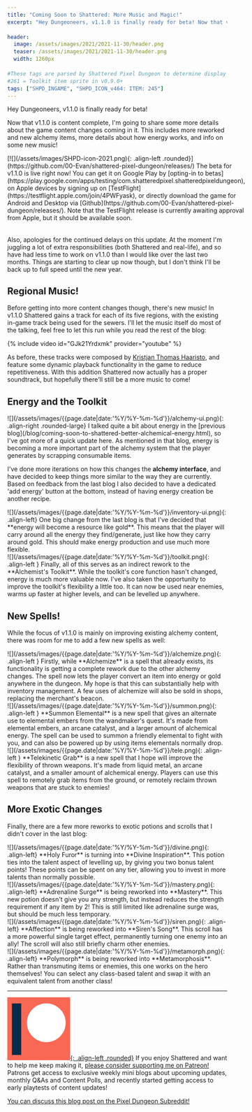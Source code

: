 ```yaml
---
title: "Coming Soon to Shattered: More Music and Magic!"
excerpt: "Hey Dungeoneers, v1.1.0 is finally ready for beta! Now that v1.1.0 is content complete, I'm going to share some more details about the game content changes coming in it. This includes more reworked and new alchemy items, more details about how energy works, and info on some new music!"

header:
  image: /assets/images/2021/2021-11-30/header.png
  teaser: /assets/images/2021/2021-11-30/header.png
  width: 1260px

#These tags are parsed by Shattered Pixel Dungeon to determine display in its news feed
#261 = Toolkit item sprite in v0.9.0+
tags: ["SHPD_INGAME", "SHPD_ICON_v464: ITEM: 245"]
---
```


Hey Dungeoneers, v1.1.0 is finally ready for beta!

Now that v1.1.0 is content complete, I'm going to share some more details about the game content changes coming in it. This includes more reworked and new alchemy items, more details about how energy works, and info on some new music!

<div markdown="1"  style="display: inline-block; margin-bottom: 1.3em;">
[![](/assets/images/SHPD-icon-2021.png){: .align-left .rounded}](https://github.com/00-Evan/shattered-pixel-dungeon/releases/) The beta for v1.1.0 is live right now! You can get it on Google Play by [opting-in to betas](https://play.google.com/apps/testing/com.shatteredpixel.shatteredpixeldungeon), on Apple devices by signing up on [TestFlight](https://testflight.apple.com/join/4PWFyask), or directly download the game for Android and Desktop via [Github](https://github.com/00-Evan/shattered-pixel-dungeon/releases/). Note that the TestFlight release is currently awaiting approval from Apple, but it should be available soon.
</div>

Also, apologies for the continued delays on this update. At the moment I'm juggling a lot of extra responsibilities (both Shattered and real-life), and so have had less time to work on v1.1.0 than I would like over the last two months. Things are starting to clear up now though, but I don't think I'll be back up to full speed until the new year.

## Regional Music!

Before getting into more content changes though, there's new music! In v1.1.0 Shattered gains a track for each of its five regions, with the existing in-game track being used for the sewers. I'll let the music itself do most of the talking, feel free to let this run while you read the rest of the blog: 

{% include video id="GJk21Yrdxmk" provider="youtube" %}

As before, these tracks were composed by [Kristjan Thomas Haaristo](https://www.youtube.com/channel/UCL1e7SgzSWbD_DQxB_5YcLA), and feature some dynamic playback functionality in the game to reduce repetitiveness. With this addition Shattered now actually has a proper soundtrack, but hopefully there'll still be a more music to come!

## Energy and the Toolkit

<div markdown="1" style="display: inline-block;">
![](/assets/images/{{page.date|date:'%Y/%Y-%m-%d'}}/alchemy-ui.png){: .align-right .rounded-large} I talked quite a bit about energy in the [previous blog](/blog/coming-soon-to-shattered-better-alchemical-energy.html), so I've got more of a quick update here. As mentioned in that blog, energy is becoming a more important part of the alchemy system that the player generates by scrapping consumable items.

I've done more iterations on how this changes the **alchemy interface**, and have decided to keep things more similar to the way they are currently. Based on feedback from the last blog I also decided to have a dedicated 'add energy' button at the bottom, instead of having energy creation be another recipe.
</div>

<div markdown="1" style="display: inline-block;">
![](/assets/images/{{page.date|date:'%Y/%Y-%m-%d'}}/inventory-ui.png){: .align-left} One big change from the last blog is that I've decided that **energy will become a resource like gold**. This means that the player will carry around all the energy they find/generate, just like how they carry around gold. This should make energy production and use much more flexible.
</div>

<div markdown="1" style="display: inline-block;">
![](/assets/images/{{page.date|date:'%Y/%Y-%m-%d'}}/toolkit.png){: .align-left } 
Finally, all of this serves as an indirect rework to the **Alchemist's Toolkit**. While the toolkit's core function hasn't changed, energy is much more valuable now. I've also taken the opportunity to improve the toolkit's flexibility a little too. It can now be used near enemies, warms up faster at higher levels, and can be levelled up anywhere.
</div>

## New Spells!

While the focus of v1.1.0 is mainly on improving existing alchemy content, there was room for me to add a few new spells as well:

<div markdown="1" style="display: inline-block;">
![](/assets/images/{{page.date|date:'%Y/%Y-%m-%d'}}/alchemize.png){: .align-left } 
Firstly, while **Alchemize** is a spell that already exists, its functionality is getting a complete rework due to the other alchemy changes. The spell now lets the player convert an item into energy or gold anywhere in the dungeon. My hope is that this can substantially help with inventory management. A few uses of alchemize will also be sold in shops, replacing the merchant's beacon.
</div>

<div markdown="1" style="display: inline-block;">
![](/assets/images/{{page.date|date:'%Y/%Y-%m-%d'}}/summon.png){: .align-left } 
**Summon Elemental** is a new spell that gives an alternate use to elemental embers from the wandmaker's quest. It's made from elemental embers, an arcane catalyst, and a larger amount of alchemical energy. The spell can be used to summon a friendly elemental to fight with you, and can also be powered up by using items elementals normally drop.
</div>

<div markdown="1" style="display: inline-block;">
![](/assets/images/{{page.date|date:'%Y/%Y-%m-%d'}}/tele.png){: .align-left } 
**Telekinetic Grab** is a new spell that I hope will improve the flexibility of thrown weapons. It's made from liquid metal, an arcane catalyst, and a smaller amount of alchemical energy. Players can use this spell to remotely grab items from the ground, or remotely reclaim thrown weapons that are stuck to enemies!
</div>

## More Exotic Changes

Finally, there are a few more reworks to exotic potions and scrolls that I didn't cover in the last blog:

<div markdown="1" style="display: inline-block;">
![](/assets/images/{{page.date|date:'%Y/%Y-%m-%d'}}/divine.png){: .align-left} **Holy Furor** is turning into **Divine Inspiration**. This potion ties into the talent aspect of levelling up, by giving you two bonus talent points! These points can be spent on any tier, allowing you to invest in more talents than normally possible.
</div>

<div markdown="1" style="display: inline-block;">
![](/assets/images/{{page.date|date:'%Y/%Y-%m-%d'}}/mastery.png){: .align-left}
**Adrenaline Surge** is being reworked into **Mastery**. This new potion doesn't give you any strength, but instead reduces the strength requirement if any item by 2! This is still limited like adrenaline surge was, but should be much less temporary.
</div>

<div markdown="1" style="display: inline-block;">
![](/assets/images/{{page.date|date:'%Y/%Y-%m-%d'}}/siren.png){: .align-left}
**Affection** is being reworked into **Siren's Song**. This scroll has a more powerful single target effect, permanently turning one enemy into an ally! The scroll will also still briefly charm other enemies.
</div>

<div markdown="1" style="display: inline-block;">
![](/assets/images/{{page.date|date:'%Y/%Y-%m-%d'}}/metamorph.png){: .align-left}
**Polymorph** is being reworked into **Metamorphosis**. Rather than transmuting items or enemies, this one works on the hero themselves! You can select any class-based talent and swap it with an equivalent talent from another class!
</div>

---

[![](/assets/images/patreon-icon-2021.png){: .align-left .rounded}](https://www.patreon.com/ShatteredPixel) If you enjoy Shattered and want to help me keep making it, [please consider supporting me on Patreon!](https://www.patreon.com/ShatteredPixel) Patrons get access to exclusive weekly mini blogs about upcoming updates, monthly Q&As and Content Polls, and recently started getting access to early playtests of content updates!

[You can discuss this blog post on the Pixel Dungeon Subreddit!](https://www.reddit.com/r/PixelDungeon/comments/r5y82z/)